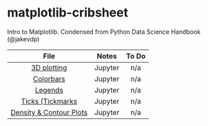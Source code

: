 # matplotlib-cribsheet
Intro to Matplotlib. Condensed from Python Data Science Handbook (@jakevdp)

| File  | Notes  | To Do  |
|:-:|:-:|:-:|
|[3D plotting](Matplotlib-3D-Plotting.ipynb) | Jupyter | n/a  |
|[Colorbars](Matplotlib-Custom-Colorbars.ipynb) | Jupyter | n/a  |
|[Legends](Matplotlib-Custom-Legends.ipynb)   | Jupyter | n/a  |
|[Ticks (Tickmarks](Matplotlib-Custom-Tickmarks.ipynb)   | Jupyter | n/a  |
|[Density & Contour Plots](Matplotlib-Density-and-Contour-Plots.ipynb)   | Jupyter | n/a  |
